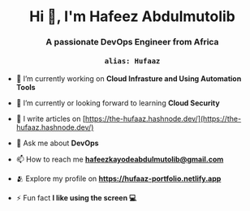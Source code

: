 <h1 align="center">Hi 👋, I'm Hafeez Abdulmutolib</h1>
<h3 align="center">A passionate DevOps Engineer from Africa</h3>
<h4 align="center" style="font-family: monospace">alias: Hufaaz</h5>

- 🔭 I’m currently working on **Cloud Infrasture and Using Automation Tools**

- 🌱 I’m currently or looking forward to learning **Cloud Security**

- 📝 I write articles on [https://the-hufaaz.hashnode.dev/](https://the-hufaaz.hashnode.dev/)

- 💬 Ask me about **DevOps**

- 📫 How to reach me **hafeezkayodeabdulmutolib@gmail.com**

- 🫂 Explore my profile on **https://hufaaz-portfolio.netlify.app**

- ⚡ Fun fact **I like using the screen 💻**

